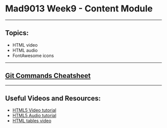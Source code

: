 # Mad9013 Week9 - Content Module

---
## Topics:
* HTML video
* HTML audio
* FontAwesome icons

---
[Git Commands Cheatsheet](https://github.github.com/training-kit/downloads/github-git-cheat-sheet.pdf)
---

---
## Useful Videos and Resources:
* [HTML5 Video tutorial](https://www.youtube.com/embed/Sq4NFODUjGg)
* [HTML5 Audio tutorial](https://www.youtube.com/watch?v=z1UOqNXj5xU)
* [HTML tables video](https://www.youtube.com/embed/8Tx0rv2nZuA)




